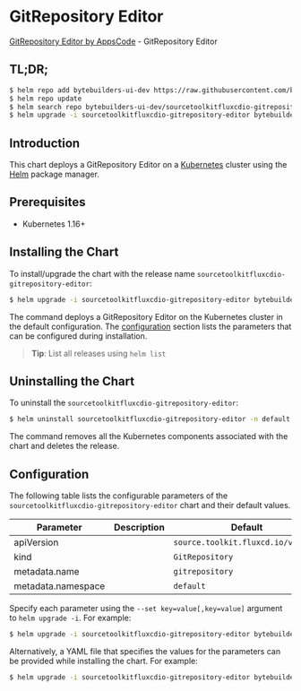 # GitRepository Editor

[GitRepository Editor by AppsCode](https://byte.builders) - GitRepository Editor

## TL;DR;

```bash
$ helm repo add bytebuilders-ui-dev https://raw.githubusercontent.com/bytebuilders/ui-wizards/
$ helm repo update
$ helm search repo bytebuilders-ui-dev/sourcetoolkitfluxcdio-gitrepository-editor --version=v0.4.17
$ helm upgrade -i sourcetoolkitfluxcdio-gitrepository-editor bytebuilders-ui-dev/sourcetoolkitfluxcdio-gitrepository-editor -n default --create-namespace --version=v0.4.17
```

## Introduction

This chart deploys a GitRepository Editor on a [Kubernetes](http://kubernetes.io) cluster using the [Helm](https://helm.sh) package manager.

## Prerequisites

- Kubernetes 1.16+

## Installing the Chart

To install/upgrade the chart with the release name `sourcetoolkitfluxcdio-gitrepository-editor`:

```bash
$ helm upgrade -i sourcetoolkitfluxcdio-gitrepository-editor bytebuilders-ui-dev/sourcetoolkitfluxcdio-gitrepository-editor -n default --create-namespace --version=v0.4.17
```

The command deploys a GitRepository Editor on the Kubernetes cluster in the default configuration. The [configuration](#configuration) section lists the parameters that can be configured during installation.

> **Tip**: List all releases using `helm list`

## Uninstalling the Chart

To uninstall the `sourcetoolkitfluxcdio-gitrepository-editor`:

```bash
$ helm uninstall sourcetoolkitfluxcdio-gitrepository-editor -n default
```

The command removes all the Kubernetes components associated with the chart and deletes the release.

## Configuration

The following table lists the configurable parameters of the `sourcetoolkitfluxcdio-gitrepository-editor` chart and their default values.

|     Parameter      | Description |                    Default                    |
|--------------------|-------------|-----------------------------------------------|
| apiVersion         |             | <code>source.toolkit.fluxcd.io/v1beta2</code> |
| kind               |             | <code>GitRepository</code>                    |
| metadata.name      |             | <code>gitrepository</code>                    |
| metadata.namespace |             | <code>default</code>                          |


Specify each parameter using the `--set key=value[,key=value]` argument to `helm upgrade -i`. For example:

```bash
$ helm upgrade -i sourcetoolkitfluxcdio-gitrepository-editor bytebuilders-ui-dev/sourcetoolkitfluxcdio-gitrepository-editor -n default --create-namespace --version=v0.4.17 --set apiVersion=source.toolkit.fluxcd.io/v1beta2
```

Alternatively, a YAML file that specifies the values for the parameters can be provided while
installing the chart. For example:

```bash
$ helm upgrade -i sourcetoolkitfluxcdio-gitrepository-editor bytebuilders-ui-dev/sourcetoolkitfluxcdio-gitrepository-editor -n default --create-namespace --version=v0.4.17 --values values.yaml
```
